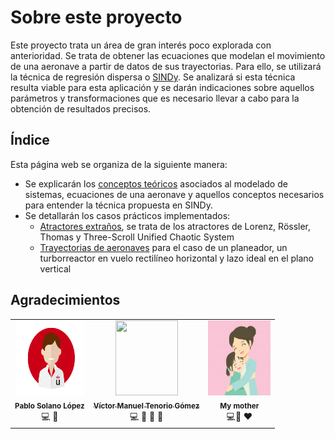 # Sobre este proyecto

Este proyecto trata un área de gran interés poco explorada con anterioridad. Se trata de obtener las ecuaciones que modelan el movimiento de una aeronave a partir de datos de sus trayectorias. Para ello, se utilizará la técnica de regresión dispersa o [SINDy](https://www.pnas.org/doi/10.1073/pnas.1517384113).
Se analizará si esta técnica resulta viable para esta aplicación y se darán indicaciones sobre aquellos parámetros y transformaciones que es necesario llevar a cabo para la obtención de resultados precisos.


## Índice
Esta página web se organiza de la siguiente manera:
- Se explicarán los [conceptos teóricos](./teoria.html) asociados al modelado de sistemas, ecuaciones de una aeronave y aquellos conceptos necesarios para entender la técnica propuesta en SINDy.
- Se detallarán los casos prácticos implementados:
  - [Atractores extraños](./atractores.html), se trata de los atractores de Lorenz, Rössler, Thomas y Three-Scroll Unified Chaotic System
  - [Trayectorias de aeronaves](./aeronaves.html) para el caso de un planeador, un turborreactor en vuelo rectilíneo horizontal y lazo ideal en el plano vertical

## Agradecimientos
<table>
  <tr>
<td align="center"><img src="assets/images/persona_generica.png?raw=true" height="120" width="110px;" alt=""/><br /><sub><b>Pablo Solano López</b></sub></a><br /><a title="Code">💻</a> <a title="Documentation">📖</a></td>
  
<td align="center"><a href="https://github.com/vmtenorio"><img src="https://github.com/vmtenorio/vmtenorio.github.io/blob/master/images/vmtg.jpg?raw=true" height="120" width="100px;" alt=""/><br /><sub><b>Víctor Manuel Tenorio Gómez</b></sub></a><br /><a title="Code">💻</a> <a title="Answering Questions">💬</a> <a title="Documentation">📖</a> <a title="Reviewed Pull Requests" >👀</a></td>

<td align="center"><img src="https://raw.githubusercontent.com/meridiaz/MLOps-Evaluation/gh-pages/assets/images/mother.jpg" height="120" width="100px;" alt=""/><br /><sub><b>My mother</b></sub><br /><a title="Code">💻<a title="Reviewed Pull Requests" >👀</a> <strong> ❤️ </strong></a></td>
</tr>  
</table>
